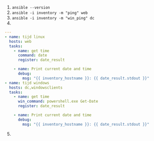 1. `ansible --version`
2. `ansible -i inventory -m "ping" web`
3. `ansible -i inventory -m "win_ping" dc`
4. 
```yml
---
- name: tijd linux
  hosts: web
  tasks:
    - name: get time
      command: date
      register: date_result

    - name: Print current date and time
      debug:
        msg: "{{ inventory_hostname }}: {{ date_result.stdout }}"
- name: tijd windows
  hosts: dc,windowsclients
  tasks:
    - name: get time
      win_command: powershell.exe Get-Date
      register: date_result

    - name: Print current date and time
      debug:
        msg: "{{ inventory_hostname }}: {{ date_result.stdout }}"
```
5. 
